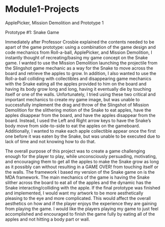 # Module1-Projects
 ApplePicker, Mission Demolition and Prototype 1

Prototype #1: Snake Game

Immediately after Professor Crosbie explained the contents needed to be apart of the game prototype: using a combination of the game design and code mechanics from Roll-a-ball, ApplePicker, and Mission Demolition, I instantly thought of recreating/basing my game concept on the Snake game. I wanted to use the Mission Demolition launching the projectile from the Slingshot game mechanic as a way for the Snake to move across the board and retrieve the apples to grow. In addition, I also wanted to use the Roll-a-ball colliding with collectibles and disappearing game mechanics with the Snake eating all the apples provided to him on the board and having its body grow long and long, having it eventually die by touching itself or one of the walls. Unfortunately, I tried using these two critical and important mechanics to create my game image, but was unable to successfully implement the drag and throw of the Slingshot of Mission Demolition for the slithering motion of the Snake to eat apples, have the apples disappear from the board, and have the apples disappear from the board. Instead, I used the Left and Right arrow keys to have the Snake’s body move from side-to-side to eat the apples on the gameboard. Additionally, I wanted to make each apple collectible appear once the first one before it was eaten by the Snake, but was unable to be executed due to lack of time and not knowing how to do that. 

The overall purpose of this project was to create a game challenging enough for the player to play, while unconsciously persuading, motivating, and encouraging them to get all the apples to make the Snake grow as long as it possibly can without resulting in a GAME OVER! from touching itself or the walls. The framework I based my version of the Snake game on is the MDA framework. The main mechanics of the game is having the Snake slither across the board to eat all of the apples and the dynamic has the Snake interacting/colliding with the apple. If the final prototype was finished and implemented, I would want my artwork to be more aesthetically pleasing to the eye and more complicated. This would affect the overall aesthetics on how and if the player enjoys the experience they are gaining from playing the game. I would like the players playing my game to just feel accomplished and encouraged to finish the game fully by eating all of the apples and not hitting a body part or wall.

